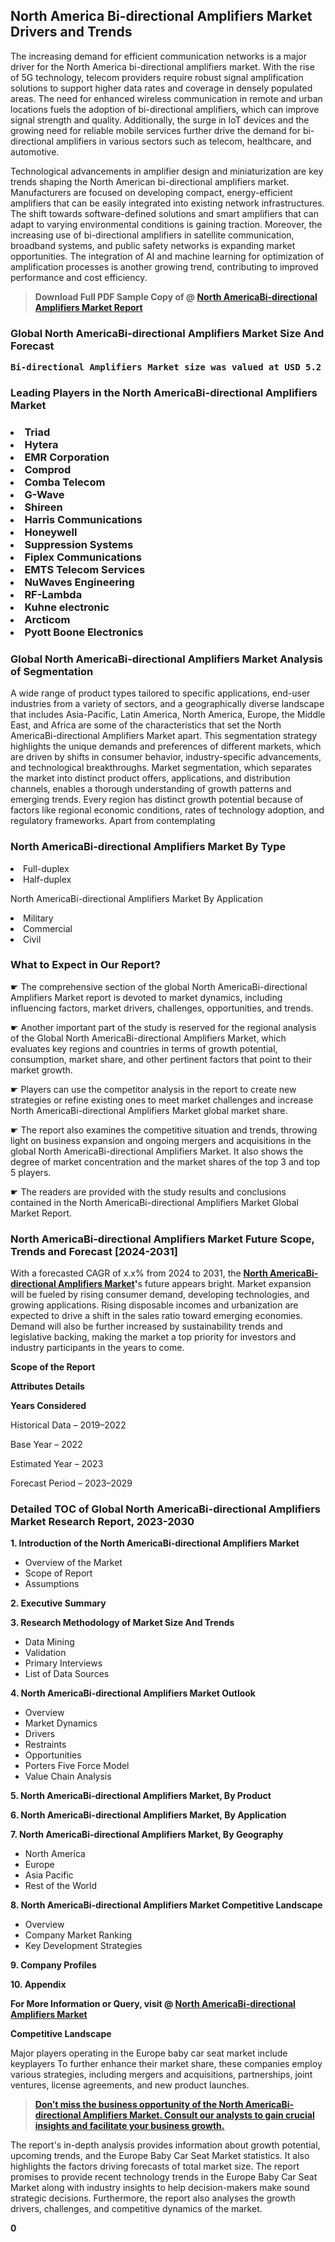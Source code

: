 <p> <h2>North America Bi-directional Amplifiers Market Drivers and Trends</h2><p>The increasing demand for efficient communication networks is a major driver for the North America bi-directional amplifiers market. With the rise of 5G technology, telecom providers require robust signal amplification solutions to support higher data rates and coverage in densely populated areas. The need for enhanced wireless communication in remote and urban locations fuels the adoption of bi-directional amplifiers, which can improve signal strength and quality. Additionally, the surge in IoT devices and the growing need for reliable mobile services further drive the demand for bi-directional amplifiers in various sectors such as telecom, healthcare, and automotive.</p><p>Technological advancements in amplifier design and miniaturization are key trends shaping the North American bi-directional amplifiers market. Manufacturers are focused on developing compact, energy-efficient amplifiers that can be easily integrated into existing network infrastructures. The shift towards software-defined solutions and smart amplifiers that can adapt to varying environmental conditions is gaining traction. Moreover, the increasing use of bi-directional amplifiers in satellite communication, broadband systems, and public safety networks is expanding market opportunities. The integration of AI and machine learning for optimization of amplification processes is another growing trend, contributing to improved performance and cost efficiency.</p></p><blockquote id="" class=""><strong>Download Full PDF Sample Copy of @&nbsp;<a href="https://www.verifiedmarketreports.com/download-sample/?rid=780662&utm_source=GitHub-Jan&utm_medium=286" target="_blank">North AmericaBi-directional Amplifiers Market Report</a>&nbsp;&nbsp;</strong></blockquote><h3 id="" class=""><strong>Global&nbsp;North AmericaBi-directional Amplifiers Market Size And Forecast</strong></h3><pre class="reader-text-block__code-block"><strong>Bi-directional Amplifiers Market size was valued at USD 5.2 Billion in 2022 and is projected to reach USD 9.8 Billion by 2030, growing at a CAGR of 8.4% from 2024 to 2030.</strong></pre><h3 id="" class="">Leading Players in the&nbsp;North AmericaBi-directional Amplifiers Market</h3><h3 class=""></Li><Li>Triad</Li><Li> Hytera</Li><Li> EMR Corporation</Li><Li> Comprod</Li><Li> Comba Telecom</Li><Li> G-Wave</Li><Li> Shireen</Li><Li> Harris Communications</Li><Li> Honeywell</Li><Li> Suppression Systems</Li><Li> Fiplex Communications</Li><Li> EMTS Telecom Services</Li><Li> NuWaves Engineering</Li><Li> RF-Lambda</Li><Li> Kuhne electronic</Li><Li> Arcticom</Li><Li> Pyott Boone Electronics</h3><h3 id="" class="">Global&nbsp;North AmericaBi-directional Amplifiers Market Analysis of Segmentation</h3><p id="" class="">A wide range of product types tailored to specific applications, end-user industries from a variety of sectors, and a geographically diverse landscape that includes Asia-Pacific, Latin America, North America, Europe, the Middle East, and Africa are some of the characteristics that set the North AmericaBi-directional Amplifiers Market apart. This segmentation strategy highlights the unique demands and preferences of different markets, which are driven by shifts in consumer behavior, industry-specific advancements, and technological breakthroughs. Market segmentation, which separates the market into distinct product offers, applications, and distribution channels, enables a thorough understanding of growth patterns and emerging trends. Every region has distinct growth potential because of factors like regional economic conditions, rates of technology adoption, and regulatory frameworks. Apart from contemplating</p><h3 id="" class="">North AmericaBi-directional Amplifiers Market&nbsp;By Type</h3><p></Li><Li>Full-duplex</Li><Li> Half-duplex</p><div class="" data-test-id=""><p>North AmericaBi-directional Amplifiers Market&nbsp;By Application</p></div><p class=""></Li><Li>Military</Li><Li> Commercial</Li><Li> Civil</p><div class="" data-test-id=""><h3><span class="">What to Expect in Our Report?</span></h3></div><div class="" data-test-id=""><p><span class="">☛ The comprehensive section of the global North AmericaBi-directional Amplifiers Market report is devoted to market dynamics, including influencing factors, market drivers, challenges, opportunities, and trends.</span></p></div><div class="" data-test-id=""><p><span class="">☛ Another important part of the study is reserved for the regional analysis of the Global North AmericaBi-directional Amplifiers Market, which evaluates key regions and countries in terms of growth potential, consumption, market share, and other pertinent factors that point to their market growth.</span></p></div><div class="" data-test-id=""><p><span class="">☛ Players can use the competitor analysis in the report to create new strategies or refine existing ones to meet market challenges and increase North AmericaBi-directional Amplifiers Market global market share.</span></p></div><div class="" data-test-id=""><p><span class="">☛ The report also examines the competitive situation and trends, throwing light on business expansion and ongoing mergers and acquisitions in the global North AmericaBi-directional Amplifiers Market. It also shows the degree of market concentration and the market shares of the top 3 and top 5 players.</span></p></div><div class="" data-test-id=""><p><span class="">☛ The readers are provided with the study results and conclusions contained in the North AmericaBi-directional Amplifiers Market Global Market Report.</span></p></div><div class="" data-test-id=""><h3><span class="">North AmericaBi-directional Amplifiers Market Future Scope, Trends and Forecast [2024-2031]</span></h3></div><div class="" data-test-id=""><p><span class="">With a forecasted CAGR of x.x% from 2024 to 2031, the <strong><a href="https://www.verifiedmarketreports.com/download-sample/?rid=780662&utm_source=GitHub-Jan&utm_medium=286" target="_blank">North AmericaBi-directional Amplifiers Market</a>'</strong>s future appears bright. Market expansion will be fueled by rising consumer demand, developing technologies, and growing applications. Rising disposable incomes and urbanization are expected to drive a shift in the sales ratio toward emerging economies. Demand will also be further increased by sustainability trends and legislative backing, making the market a top priority for investors and industry participants in the years to come.</span></p><p id="ember66" class="ember-view reader-text-block__paragraph"><strong>Scope of the Report</strong></p><p id="ember67" class="ember-view reader-text-block__paragraph"><strong>Attributes Details</strong></p><p id="ember68" class="ember-view reader-text-block__paragraph"><strong>Years Considered</strong></p><p id="ember69" class="ember-view reader-text-block__paragraph">Historical Data &ndash; 2019&ndash;2022</p><p id="ember70" class="ember-view reader-text-block__paragraph">Base Year &ndash; 2022</p><p id="ember71" class="ember-view reader-text-block__paragraph">Estimated Year &ndash; 2023</p><p id="ember72" class="ember-view reader-text-block__paragraph">Forecast Period &ndash; 2023&ndash;2029</p></div><h3 id="" class="">Detailed TOC of Global North AmericaBi-directional Amplifiers Market Research Report, 2023-2030</h3><p id="" class=""><strong>1. Introduction of the North AmericaBi-directional Amplifiers Market</strong></p><ul><li>Overview of the Market</li><li>Scope of Report</li><li>Assumptions</li></ul><p id="" class=""><strong>2. Executive Summary</strong></p><p id="" class=""><strong>3. Research Methodology of Market Size And Trends</strong></p><ul><li>Data Mining</li><li>Validation</li><li>Primary Interviews</li><li>List of Data Sources</li></ul><p id="" class=""><strong>4. North AmericaBi-directional Amplifiers Market Outlook</strong></p><ul><li>Overview</li><li>Market Dynamics</li><li>Drivers</li><li>Restraints</li><li>Opportunities</li><li>Porters Five Force Model</li><li>Value Chain Analysis</li></ul><p id="" class=""><strong>5. North AmericaBi-directional Amplifiers Market, By Product</strong></p><p id="" class=""><strong>6. North AmericaBi-directional Amplifiers Market, By Application</strong></p><p id="" class=""><strong>7. North AmericaBi-directional Amplifiers Market, By Geography</strong></p><ul><li>North America</li><li>Europe</li><li>Asia Pacific</li><li>Rest of the World</li></ul><p id="" class=""><strong>8. North AmericaBi-directional Amplifiers Market Competitive Landscape</strong></p><ul><li>Overview</li><li>Company Market Ranking</li><li>Key Development Strategies</li></ul><p id="" class=""><strong>9. Company Profiles</strong></p><p id="" class=""><strong>10. Appendix</strong></p><p><strong>For More Information or Query, visit&nbsp;@ <a href="https://www.verifiedmarketreports.com/product/bi-directional-amplifiers-market/" target="_blank">North AmericaBi-directional Amplifiers Market</a></strong></p><p id="ember61" class="ember-view reader-text-block__paragraph"><strong>Competitive Landscape</strong></p><p id="ember62" class="ember-view reader-text-block__paragraph">Major players operating in the Europe baby car seat market include keyplayers To further enhance their market share, these companies employ various strategies, including mergers and acquisitions, partnerships, joint ventures, license agreements, and new product launches.</p><blockquote id="ember63" class="ember-view reader-text-block__blockquote"><strong><a href="https://www.verifiedmarketreports.com/download-sample/?rid=780662&utm_source=GitHub-Jan&utm_medium=286" target="_blank">Don&rsquo;t miss the business opportunity of the North AmericaBi-directional Amplifiers Market. Consult our analysts to gain crucial insights and facilitate your business growth.</a></strong></blockquote><p id="ember64" class="ember-view reader-text-block__paragraph">The report's in-depth analysis provides information about growth potential, upcoming trends, and the Europe Baby Car Seat Market statistics. It also highlights the factors driving forecasts of total market size. The report promises to provide recent technology trends in the Europe Baby Car Seat Market along with industry insights to help decision-makers make sound strategic decisions. Furthermore, the report also analyses the growth drivers, challenges, and competitive dynamics of the market.</p><p class="ember-view reader-text-block__paragraph"><strong>0</strong></p>
